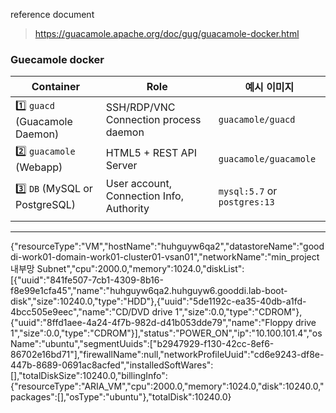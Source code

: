 reference document  
>  https://guacamole.apache.org/doc/gug/guacamole-docker.html



### Guecamole docker 

| Container                      | Role                                     | 예시 이미지                       |
| ------------------------------ | ---------------------------------------- | ---------------------------- |
| 1️⃣ `guacd` (Guacamole Daemon) | SSH/RDP/VNC  Connection process daemon   | `guacamole/guacd`            |
| 2️⃣ `guacamole` (Webapp)       | HTML5 + REST API Server                  | `guacamole/guacamole`        |
| 3️⃣ `DB` (MySQL or PostgreSQL) | User account, Connection Info, Authority | `mysql:5.7` or `postgres:13` |
|                                |                                          |                              |


----

{"resourceType":"VM","hostName":"huhguyw6qa2","datastoreName":"gooddi-work01-domain-work01-cluster01-vsan01","networkName":"min_project 내부망 Subnet","cpu":2000.0,"memory":1024.0,"diskList":[{"uuid":"841fe507-7cb1-4309-8b16-f8e99e1cfa45","name":"huhguyw6qa2.huhguyw6.gooddi.lab-boot-disk","size":10240.0,"type":"HDD"},{"uuid":"5de1192c-ea35-40db-a1fd-4bcc505e9eec","name":"CD/DVD drive 1","size":0.0,"type":"CDROM"},{"uuid":"8ffd1aee-4a24-4f7b-982d-d41b053dde79","name":"Floppy drive 1","size":0.0,"type":"CDROM"}],"status":"POWER_ON","ip":"10.100.101.4","osName":"ubuntu","segmentUuids":["b2947929-f130-42cc-8ef6-86702e16bd71"],"firewallName":null,"networkProfileUuid":"cd6e9243-df8e-447b-8689-0691ac8acfed","installedSoftWares":[],"totalDiskSize":10240.0,"billingInfo":{"resourceType":"ARIA_VM","cpu":2000.0,"memory":1024.0,"disk":10240.0,"packages":[],"osType":"ubuntu"},"totalDisk":10240.0}